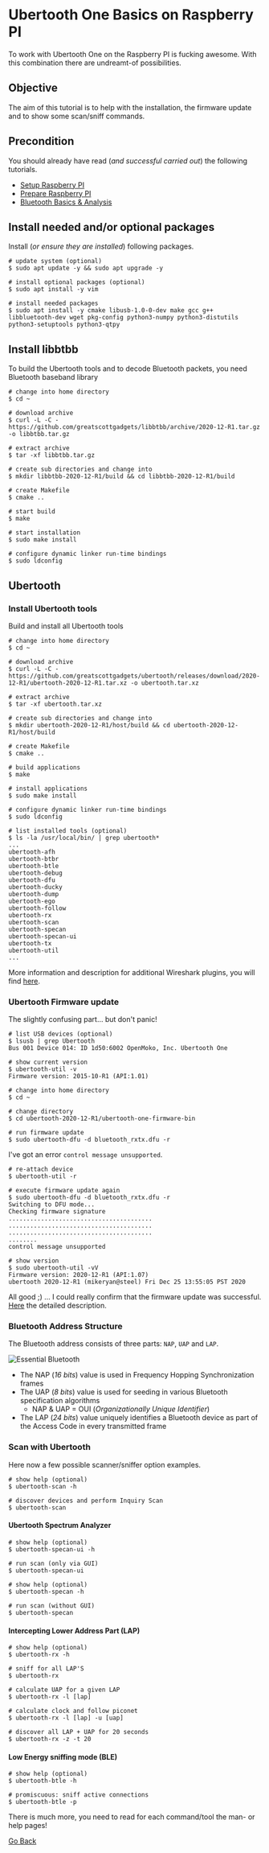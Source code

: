# Ubertooth One Basics on Raspberry PI

To work with Ubertooth One on the Raspberry PI is fucking awesome. With this combination there are undreamt-of possibilities.

## Objective

The aim of this tutorial is to help with the installation, the firmware update and to show some scan/sniff commands.

## Precondition

You should already have read (_and successful carried out_) the following tutorials.

- [Setup Raspberry PI](../Setup)
- [Prepare Raspberry PI](../Preparation)
- [Bluetooth Basics & Analysis](../Bluetooth)

## Install needed and/or optional packages

Install (_or ensure they are installed_) following packages.

```shell
# update system (optional)
$ sudo apt update -y && sudo apt upgrade -y

# install optional packages (optional)
$ sudo apt install -y vim

# install needed packages
$ sudo apt install -y cmake libusb-1.0-0-dev make gcc g++ libbluetooth-dev wget pkg-config python3-numpy python3-distutils python3-setuptools python3-qtpy
```

## Install libbtbb

To build the Ubertooth tools and to decode Bluetooth packets, you need Bluetooth baseband library

```shell
# change into home directory
$ cd ~

# download archive
$ curl -L -C - https://github.com/greatscottgadgets/libbtbb/archive/2020-12-R1.tar.gz -o libbtbb.tar.gz

# extract archive
$ tar -xf libbtbb.tar.gz

# create sub directories and change into
$ mkdir libbtbb-2020-12-R1/build && cd libbtbb-2020-12-R1/build

# create Makefile
$ cmake ..

# start build
$ make

# start installation
$ sudo make install

# configure dynamic linker run-time bindings
$ sudo ldconfig
```

## Ubertooth

### Install Ubertooth tools

Build and install all Ubertooth tools

```shell
# change into home directory
$ cd ~

# download archive
$ curl -L -C - https://github.com/greatscottgadgets/ubertooth/releases/download/2020-12-R1/ubertooth-2020-12-R1.tar.xz -o ubertooth.tar.xz

# extract archive
$ tar -xf ubertooth.tar.xz

# create sub directories and change into
$ mkdir ubertooth-2020-12-R1/host/build && cd ubertooth-2020-12-R1/host/build

# create Makefile
$ cmake ..

# build applications
$ make

# install applications
$ sudo make install

# configure dynamic linker run-time bindings
$ sudo ldconfig

# list installed tools (optional)
$ ls -la /usr/local/bin/ | grep ubertooth*
...
ubertooth-afh
ubertooth-btbr
ubertooth-btle
ubertooth-debug
ubertooth-dfu
ubertooth-ducky
ubertooth-dump
ubertooth-ego
ubertooth-follow
ubertooth-rx
ubertooth-scan
ubertooth-specan
ubertooth-specan-ui
ubertooth-tx
ubertooth-util
...
```

More information and description for additional Wireshark plugins, you will find [here](https://github.com/greatscottgadgets/ubertooth/wiki/Build-Guide).

### Ubertooth Firmware update

The slightly confusing part... but don't panic!

```shell
# list USB devices (optional)
$ lsusb | grep Ubertooth
Bus 001 Device 014: ID 1d50:6002 OpenMoko, Inc. Ubertooth One

# show current version
$ ubertooth-util -v
Firmware version: 2015-10-R1 (API:1.01)

# change into home directory
$ cd ~

# change directory
$ cd ubertooth-2020-12-R1/ubertooth-one-firmware-bin

# run firmware update
$ sudo ubertooth-dfu -d bluetooth_rxtx.dfu -r
```

I've got an error `control message unsupported`.

```shell
# re-attach device
$ ubertooth-util -r

# execute firmware update again
$ sudo ubertooth-dfu -d bluetooth_rxtx.dfu -r
Switching to DFU mode...
Checking firmware signature
........................................
........................................
........................................
........
control message unsupported

# show version
$ sudo ubertooth-util -vV
Firmware version: 2020-12-R1 (API:1.07)
ubertooth 2020-12-R1 (mikeryan@steel) Fri Dec 25 13:55:05 PST 2020
```

All good ;) ... I could really confirm that the firmware update was successful. [Here](https://github.com/greatscottgadgets/ubertooth/wiki/Firmware) the detailed description.

### Bluetooth Address Structure

The Bluetooth address consists of three parts: `NAP`, `UAP` and `LAP`.

![Essential Bluetooth](./essential_bluetooth.jpg)

- The NAP (_16 bits_) value is used in Frequency Hopping Synchronization frames
- The UAP (_8 bits_) value is used for seeding in various Bluetooth specification algorithms
  - NAP & UAP = OUI (_Organizationally Unique Identifier_)
- The LAP (_24 bits_) value uniquely identifies a Bluetooth device as part of the Access Code in every transmitted frame

### Scan with Ubertooth

Here now a few possible scanner/sniffer option examples.

```shell
# show help (optional)
$ ubertooth-scan -h

# discover devices and perform Inquiry Scan
$ ubertooth-scan
```

#### Ubertooth Spectrum Analyzer

```shell
# show help (optional)
$ ubertooth-specan-ui -h

# run scan (only via GUI)
$ ubertooth-specan-ui

# show help (optional)
$ ubertooth-specan -h

# run scan (without GUI)
$ ubertooth-specan
```

#### Intercepting Lower Address Part (LAP)

```shell
# show help (optional)
$ ubertooth-rx -h

# sniff for all LAP'S
$ ubertooth-rx

# calculate UAP for a given LAP
$ ubertooth-rx -l [lap]

# calculate clock and follow piconet
$ ubertooth-rx -l [lap] -u [uap]

# discover all LAP + UAP for 20 seconds
$ ubertooth-rx -z -t 20
```

#### Low Energy sniffing mode (BLE)

```shell
# show help (optional)
$ ubertooth-btle -h

# promiscuous: sniff active connections
$ ubertooth-btle -p
```

There is much more, you need to read for each command/tool the man- or help pages!

[Go Back](../readme.md)
